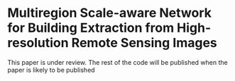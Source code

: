 # Multiregion Scale-aware Network for Building Extraction from High-resolution Remote Sensing Images
This paper is under review. The rest of the code will be published when the paper is likely to be published

